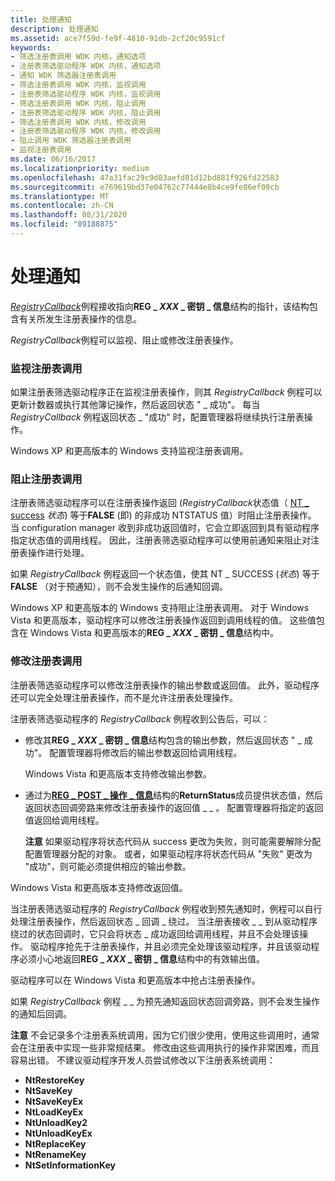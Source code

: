 ```yaml
---
title: 处理通知
description: 处理通知
ms.assetid: ace7f59d-fe9f-4810-91db-2cf20c9591cf
keywords:
- 筛选注册表调用 WDK 内核，通知选项
- 注册表筛选驱动程序 WDK 内核，通知选项
- 通知 WDK 筛选器注册表调用
- 筛选注册表调用 WDK 内核，监视调用
- 注册表筛选驱动程序 WDK 内核，监视调用
- 筛选注册表调用 WDK 内核，阻止调用
- 注册表筛选驱动程序 WDK 内核，阻止调用
- 筛选注册表调用 WDK 内核，修改调用
- 注册表筛选驱动程序 WDK 内核，修改调用
- 阻止调用 WDK 筛选器注册表调用
- 监视注册表调用
ms.date: 06/16/2017
ms.localizationpriority: medium
ms.openlocfilehash: 47a31fac29c9d03aefd81d12bd881f926fd22583
ms.sourcegitcommit: e769619bd37e04762c77444e8b4ce9fe86ef09cb
ms.translationtype: MT
ms.contentlocale: zh-CN
ms.lasthandoff: 08/31/2020
ms.locfileid: "89188875"
---
```

# <a name="handling-notifications"></a>处理通知


[*RegistryCallback*](/windows-hardware/drivers/ddi/wdm/nc-wdm-ex_callback_function)例程接收指向**REG \_ *XXX* \_ 密钥 \_ 信息**结构的指针，该结构包含有关所发生注册表操作的信息。

*RegistryCallback*例程可以监视、阻止或修改注册表操作。

### <a name="monitoring-registry-calls"></a>监视注册表调用

如果注册表筛选驱动程序正在监视注册表操作，则其 *RegistryCallback* 例程可以更新计数器或执行其他簿记操作，然后返回状态 " \_ 成功"。 每当 *RegistryCallback* 例程返回状态 \_ "成功" 时，配置管理器将继续执行注册表操作。

Windows XP 和更高版本的 Windows 支持监视注册表调用。

### <a name="blocking-registry-calls"></a>阻止注册表调用

注册表筛选驱动程序可以在注册表操作返回 (*RegistryCallback*状态值（ [NT \_ success](using-ntstatus-values.md) *状态*) 等于**FALSE** (即) 的非成功 NTSTATUS 值）时阻止注册表操作。 当 configuration manager 收到非成功返回值时，它会立即返回到具有驱动程序指定状态值的调用线程。 因此，注册表筛选驱动程序可以使用前通知来阻止对注册表操作进行处理。

如果 *RegistryCallback* 例程返回一个状态值，使其 NT \_ SUCCESS (*状态*) 等于 **FALSE** （对于预通知），则不会发生操作的后通知回调。

Windows XP 和更高版本的 Windows 支持阻止注册表调用。 对于 Windows Vista 和更高版本，驱动程序可以修改注册表操作返回到调用线程的值。 这些值包含在 Windows Vista 和更高版本的**REG \_ *XXX* \_ 密钥 \_ 信息**结构中。

### <a name="modifying-registry-calls"></a>修改注册表调用

注册表筛选驱动程序可以修改注册表操作的输出参数或返回值。 此外，驱动程序还可以完全处理注册表操作，而不是允许注册表处理操作。

注册表筛选驱动程序的 *RegistryCallback* 例程收到公告后，可以：

-   修改其**REG \_ *XXX* \_ 密钥 \_ 信息**结构包含的输出参数，然后返回状态 " \_ 成功"。 配置管理器将修改后的输出参数返回给调用线程。

    Windows Vista 和更高版本支持修改输出参数。

-   通过为[**REG \_ POST \_ 操作 \_ 信息**](/windows-hardware/drivers/ddi/wdm/ns-wdm-_reg_post_operation_information)结构的**ReturnStatus**成员提供状态值，然后返回状态回调旁路来修改注册表操作的返回值 \_ \_ 。 配置管理器将指定的返回值返回给调用线程。

    **注意**  如果驱动程序将状态代码从 success 更改为失败，则可能需要解除分配配置管理器分配的对象。 或者，如果驱动程序将状态代码从 "失败" 更改为 "成功"，则可能必须提供相应的输出参数。




Windows Vista 和更高版本支持修改返回值。


当注册表筛选驱动程序的 *RegistryCallback* 例程收到预先通知时，例程可以自行处理注册表操作，然后返回状态 \_ 回调 \_ 绕过。 当注册表接收 \_ \_ 到从驱动程序绕过的状态回调时，它只会将状态 \_ 成功返回给调用线程，并且不会处理该操作。 驱动程序抢先于注册表操作，并且必须完全处理该驱动程序，并且该驱动程序必须小心地返回**REG \_ *XXX* \_ 密钥 \_ 信息**结构中的有效输出值。

驱动程序可以在 Windows Vista 和更高版本中抢占注册表操作。

如果 *RegistryCallback* 例程 \_ \_ 为预先通知返回状态回调旁路，则不会发生操作的通知后回调。

**注意**  不会记录多个注册表系统调用，因为它们很少使用，使用这些调用时，通常会在注册表中实现一些非常规结果。 修改由这些调用执行的操作非常困难，而且容易出错。 不建议驱动程序开发人员尝试修改以下注册表系统调用：
-   **NtRestoreKey**
-   **NtSaveKey**
-   **NtSaveKeyEx**
-   **NtLoadKeyEx**
-   **NtUnloadKey2**
-   **NtUnloadKeyEx**
-   **NtReplaceKey**
-   **NtRenameKey**
-   **NtSetInformationKey**
